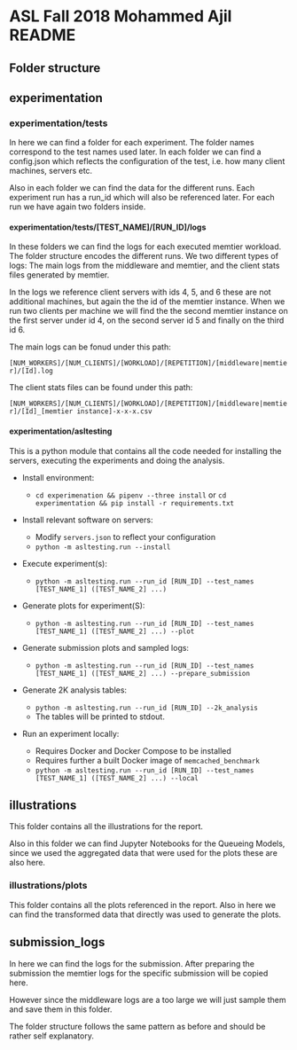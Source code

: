 # ASL Fall 2018 Mohammed Ajil README

## Folder structure

## experimentation

### experimentation/tests

In here we can find a folder for each experiment.
The folder names correspond to the test names used later.
In each folder we can find a config.json which reflects the configuration of the test, i.e. how many client machines, servers etc.

Also in each folder we can find the data for the different runs. 
Each experiment run has a run_id which will also be referenced later.
For each run we have again two folders inside.

#### experimentation/tests/[TEST_NAME]/[RUN_ID]/logs

In these folders we can find the logs for each executed memtier workload.
The folder structure encodes the different runs.
We two different types of logs: The main logs from the middleware and memtier, and the client stats files generated by memtier.

In the logs we reference client servers with ids 4, 5, and 6 these are not additional machines, but again the the id of the memtier instance. When we run two clients per machine we will find the the second memtier instance on the first server under id 4, on the second server id 5 and finally on the third id 6.

The main logs can be fonud under this path:

`[NUM_WORKERS]/[NUM_CLIENTS]/[WORKLOAD]/[REPETITION]/[middleware|memtier]/[Id].log`

The client stats files can be found under this path:

`[NUM_WORKERS]/[NUM_CLIENTS]/[WORKLOAD]/[REPETITION]/[middleware|memtier]/[Id]_[memtier instance]-x-x-x.csv`

#### experimentation/asltesting

This is a python module that contains all the code needed for installing the servers, executing the experiments and doing the analysis.

- Install environment: 
  - `cd experimenation && pipenv --three install` or `cd experimentation && pip install -r requirements.txt`

- Install relevant software on servers:
  - Modify `servers.json` to reflect your configuration 
  - `python -m asltesting.run --install`

- Execute experiment(s):
  - `python -m asltesting.run --run_id [RUN_ID] --test_names [TEST_NAME_1] ([TEST_NAME_2] ...)`

- Generate plots for experiment(S):
  - `python -m asltesting.run --run_id [RUN_ID] --test_names [TEST_NAME_1] ([TEST_NAME_2] ...) --plot`

- Generate submission plots and sampled logs:
  - `python -m asltesting.run --run_id [RUN_ID] --test_names [TEST_NAME_1] ([TEST_NAME_2] ...) --prepare_submission`

- Generate 2K analysis tables:
  - `python -m asltesting.run --run_id [RUN_ID] --2k_analysis`
  - The tables will be printed to stdout.

- Run an experiment locally:
  - Requires Docker and Docker Compose to be installed
  - Requires further a built Docker image of `memcached_benchmark`
  - `python -m asltesting.run --run_id [RUN_ID] --test_names [TEST_NAME_1] ([TEST_NAME_2] ...) --local`

## illustrations

This folder contains all the illustrations for the report.

Also in this folder we can find Jupyter Notebooks for the Queueing Models, since we used the aggregated data that were used for the plots these are also here.

### illustrations/plots

This folder contains all the plots referenced in the report.
Also in here we can find the transformed data that directly was used to generate the plots.

## submission_logs

In here we can find the logs for the submission. 
After preparing the submission the memtier logs for the specific submission will be copied here.

However since the middleware logs are a too large we will just sample them and save them in this folder.

The folder structure follows the same pattern as before and should be rather self explanatory.